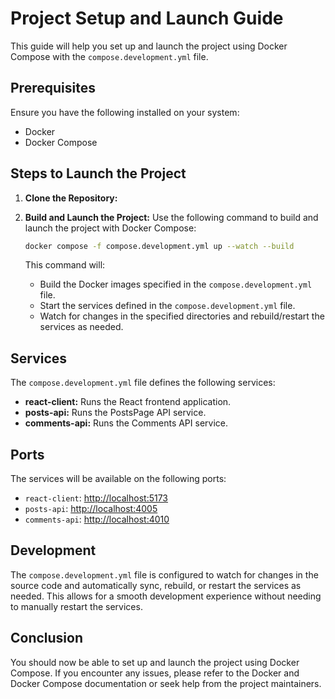 # Project Setup and Launch Guide

This guide will help you set up and launch the project using Docker Compose with the `compose.development.yml` file.

## Prerequisites

Ensure you have the following installed on your system:
- Docker
- Docker Compose

## Steps to Launch the Project

1. **Clone the Repository:**

2. **Build and Launch the Project:**
   Use the following command to build and launch the project with Docker Compose:
   ```sh
   docker compose -f compose.development.yml up --watch --build
   ```

   This command will:
    - Build the Docker images specified in the `compose.development.yml` file.
    - Start the services defined in the `compose.development.yml` file.
    - Watch for changes in the specified directories and rebuild/restart the services as needed.

## Services

The `compose.development.yml` file defines the following services:

- **react-client:** Runs the React frontend application.
- **posts-api:** Runs the PostsPage API service.
- **comments-api:** Runs the Comments API service.

## Ports

The services will be available on the following ports:
- `react-client`: [http://localhost:5173](http://localhost:5173)
- `posts-api`: [http://localhost:4005](http://localhost:4005)
- `comments-api`: [http://localhost:4010](http://localhost:4010)

## Development

The `compose.development.yml` file is configured to watch for changes in the source code and automatically sync, rebuild, or restart the services as needed. This allows for a smooth development experience without needing to manually restart the services.

## Conclusion

You should now be able to set up and launch the project using Docker Compose. If you encounter any issues, please refer to the Docker and Docker Compose documentation or seek help from the project maintainers.